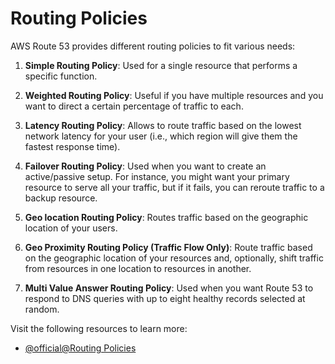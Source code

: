 # Routing Policies

AWS Route 53 provides different routing policies to fit various needs:

1. **Simple Routing Policy**: Used for a single resource that performs a specific function.

2. **Weighted Routing Policy**: Useful if you have multiple resources and you want to direct a certain percentage of traffic to each.

3. **Latency Routing Policy**: Allows to route traffic based on the lowest network latency for your user (i.e., which region will give them the fastest response time).

4. **Failover Routing Policy**: Used when you want to create an active/passive setup. For instance, you might want your primary resource to serve all your traffic, but if it fails, you can reroute traffic to a backup resource.

5. **Geo location Routing Policy**: Routes traffic based on the geographic location of your users.

6. **Geo Proximity Routing Policy (Traffic Flow Only)**: Route traffic based on the geographic location of your resources and, optionally, shift traffic from resources in one location to resources in another.

7. **Multi Value Answer Routing Policy**: Used when you want Route 53 to respond to DNS queries with up to eight healthy records selected at random.

Visit the following resources to learn more:

- [@official@Routing Policies](https://docs.aws.amazon.com/Route53/latest/DeveloperGuide/routing-policy.html)
